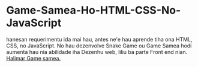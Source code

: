 # Game-Samea-Ho-HTML-CSS-No-JavaScript
hanesan requerimentu ida mai hau, antes ne'e hau aprende tiha ona HTML, CSS, no JavaScript.
No hau dezenvolve Snake Game ou Game Samea hodi aumenta hau nia abilidade iha Dezenhu web,
liliu ba parte Front end nian.<br>
[Halimar Game samea.](https://juliao-martins.github.io/Game-Samea-Ho-HTML-CSS-No-JavaScript/)
